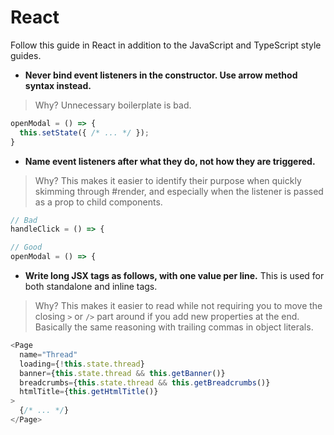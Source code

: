 # React

Follow this guide in React in addition to the JavaScript and TypeScript style guides.

- **Never bind event listeners in the constructor. Use arrow method syntax instead.**
> Why? Unnecessary boilerplate is bad.
```javascript
openModal = () => {
  this.setState({ /* ... */ });
}
```

- **Name event listeners after what they do, not how they are triggered.**
> Why? This makes it easier to identify their purpose when quickly skimming through #render, and especially when the listener is passed as a prop to child components.
```javascript
// Bad
handleClick = () => {

// Good
openModal = () => {
```

- **Write long JSX tags as follows, with one value per line.** This is used for both standalone and inline tags.
> Why? This makes it easier to read while not requiring you to move the closing `>` or `/>` part around if you add new properties at the end. Basically the same reasoning with trailing commas in object literals.
```javascript
<Page
  name="Thread"
  loading={!this.state.thread}
  banner={this.state.thread && this.getBanner()}
  breadcrumbs={this.state.thread && this.getBreadcrumbs()}
  htmlTitle={this.getHtmlTitle()}
>
  {/* ... */}
</Page>
```
